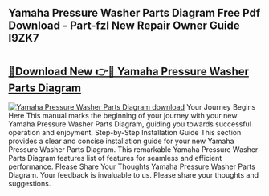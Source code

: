 ## Yamaha Pressure Washer Parts Diagram Free Pdf Download - Part-fzI New Repair Owner Guide I9ZK7

# <h2><a href="http://dfmv9fg.blite.top/?on=Yamaha+Pressure+Washer+Parts+Diagram">🔗Download New 👉🔴 Yamaha Pressure Washer Parts Diagram</a></h2>

[![Yamaha Pressure Washer Parts Diagram download](https://i.imgur.com/lujVjoI.png)](http://dfmv9fg.blite.top/?on=Yamaha+Pressure+Washer+Parts+Diagram)
Your Journey Begins Here This manual marks the beginning of your journey with your new Yamaha Pressure Washer Parts Diagram, guiding you towards successful operation and enjoyment. Step-by-Step Installation Guide This section provides a clear and concise installation guide for your new Yamaha Pressure Washer Parts Diagram. This remarkable Yamaha Pressure Washer Parts Diagram features list of features for seamless and efficient performance. Please Share Your Thoughts Yamaha Pressure Washer Parts Diagram. Your feedback is invaluable to us. Please share your thoughts and suggestions.
